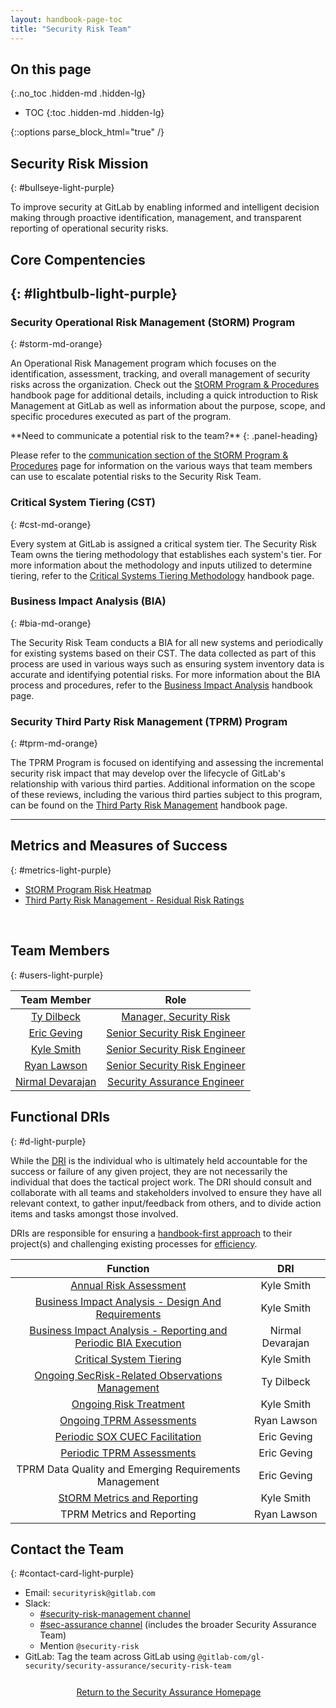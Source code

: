 ```yaml
---
layout: handbook-page-toc
title: "Security Risk Team"
---
```


## On this page
{:.no_toc .hidden-md .hidden-lg}

- TOC
{:toc .hidden-md .hidden-lg}

<!--HTML Parser Markup-->
{::options parse_block_html="true" /}

## <i class="fas fa-bullseye" style="color:rgb(110,73,203)" aria-hidden="true"></i> Security Risk Mission
{: #bullseye-light-purple}

To improve security at GitLab by enabling informed and intelligent decision making through proactive identification, management, and transparent reporting of operational security risks.

## <i class="far fa-lightbulb" style="color:rgb(110,73,203)" aria-hidden="true"></i> Core Compentencies
{: #lightbulb-light-purple}
----

### <i class="fas fa-shield-alt" style="color:rgb(253,109,38)" aria-hidden="true"></i> Security Operational Risk Management (StORM) Program
{: #storm-md-orange}

An Operational Risk Management program which focuses on the identification, assessment, tracking, and overall management of security risks across the organization. Check out the [StORM Program & Procedures](/handbook/security/security-assurance/security-risk/storm-program/index.html) handbook page for additional details, including a quick introduction to Risk Management at GitLab as well as information about the purpose, scope, and specific procedures executed as part of the program. 


<div class="panel panel-gitlab-orange">
**Need to communicate a potential risk to the team?**
{: .panel-heading}
<div class="panel-body">

Please refer to the [communication section of the StORM Program & Procedures](/handbook/security/security-assurance/security-risk/storm-program/index.html#communication-of-risks-to-the-security-risk-team) page for information on the various ways that team members can use to escalate potential risks to the Security Risk Team.

</div>
</div>


### <i class="fas fa-search" style="color:rgb(253,109,38)" aria-hidden="true"></i> Critical System Tiering (CST)
{: #cst-md-orange}

Every system at GitLab is assigned a critical system tier. The Security Risk Team owns the tiering methodology that establishes each system's tier. For more information about the methodology and inputs utilized to determine tiering, refer to the [Critical Systems Tiering Methodology](/handbook/security/security-assurance/security-risk/storm-program/critical-systems.html) handbook page.


### <i class="fas fa-exclamation-triangle" style="color:rgb(253,109,38)" aria-hidden="true"></i> Business Impact Analysis (BIA)
{: #bia-md-orange}

The Security Risk Team conducts a BIA for all new systems and periodically for existing systems based on their CST. The data collected as part of this process are used in various ways such as ensuring system inventory data is accurate and identifying potential risks. For more information about the BIA process and procedures, refer to the [Business Impact Analysis](/handbook/security/security-assurance/security-risk/storm-program/business-impact-analysis.html) handbook page.


### <i class="fas fa-hands-helping" style="color:rgb(253,109,38)" aria-hidden="true"></i> Security Third Party Risk Management (TPRM) Program
{: #tprm-md-orange}

The TPRM Program is focused on identifying and assessing the incremental security risk impact that may develop over the lifecycle of GitLab's relationship with various third parties. Additional information on the scope of these reviews, including the various third parties subject to this program, can be found on the [Third Party Risk Management](/handbook/security/security-assurance/security-risk/third-party-risk-management.html) handbook page.

----
## <i class="fas fa-tasks" style="color:rgb(110,73,203)" aria-hidden="true"></i> Metrics and Measures of Success
{: #metrics-light-purple}

- [StORM Program Risk Heatmap](/handbook/security/performance-indicators/#operational-security-risk-management-tier-2-risks)
- [Third Party Risk Management - Residual Risk Ratings](https://about.gitlab.com/handbook/security/performance-indicators/#third-party-risk-management)
<br>


## <i class="fas fa-users" style="color:rgb(110,73,203)" aria-hidden="true"></i> Team Members
{: #users-light-purple}

|Team Member|Role|
|:----------:|:----------:|
|[Ty Dilbeck](https://gitlab.com/tdilbeck)|[Manager, Security Risk](https://handbook.gitlab.com/job-families/security/security-risk/#manager-security-risk)|
|[Eric Geving](https://gitlab.com/ericgeving)|[Senior Security Risk Engineer](https://handbook.gitlab.com/job-families/security/security-risk/#senior-security-risk-engineer)|
|[Kyle Smith](https://gitlab.com/kylesmith2)|[Senior Security Risk Engineer](https://handbook.gitlab.com/job-families/security/security-risk/#senior-security-risk-engineer)|
|[Ryan Lawson](https://gitlab.com/rlawson1)|[Senior Security Risk Engineer](https://handbook.gitlab.com/job-families/security/security-risk/#senior-security-risk-engineer)|
|[Nirmal Devarajan](https://gitlab.com/ndevarajan)|[Security Assurance Engineer](https://handbook.gitlab.com/job-families/security/security-risk/#security-risk-engineer-intermediate)|

## <i class="fa-solid fa-d" style="color:rgb(110,73,203)" aria-hidden="true"></i>Functional DRIs
{: #d-light-purple}

While the [DRI](https://about.gitlab.com/handbook/people-group/directly-responsible-individuals/#characteristics-of-a-project-dri) is the individual who is ultimately held accountable for the success or failure of any given project, they are not necessarily the individual that does the tactical project work. The DRI should consult and collaborate with all teams and stakeholders involved to ensure they have all relevant context, to gather input/feedback from others, and to divide action items and tasks amongst those involved.

DRIs are responsible for ensuring a [handbook-first approach](https://about.gitlab.com/company/culture/all-remote/handbook-first-documentation/) to their project(s) and challenging existing processes for [efficiency](https://about.gitlab.com/handbook/values/#efficiency).

|Function	|DRI|
|:----------:|:----------:|
|[Annual Risk Assessment](https://about.gitlab.com/handbook/security/security-assurance/security-risk/storm-program/#storm-procedures)	|Kyle Smith|
|[Business Impact Analysis - Design And Requirements](https://about.gitlab.com/handbook/security/security-assurance/security-risk/storm-program/business-impact-analysis.html)	|Kyle Smith|
|[Business Impact Analysis - Reporting and Periodic BIA Execution](https://about.gitlab.com/handbook/security/security-assurance/security-risk/storm-program/business-impact-analysis.html)	|Nirmal Devarajan|
|[Critical System Tiering](https://about.gitlab.com/handbook/security/security-assurance/security-risk/storm-program/critical-systems.html#determining-critical-system-tiers)	|Kyle Smith|
|[Ongoing SecRisk-Related Observations Management](https://about.gitlab.com/handbook/security/security-assurance/observation-management-procedure.html#introduction-to-observation-management-at-gitlab)	|Ty Dilbeck|
|[Ongoing Risk Treatment](https://about.gitlab.com/handbook/security/security-assurance/security-risk/storm-program/#storm-procedures)	|Kyle Smith|
|[Ongoing TPRM Assessments](https://about.gitlab.com/handbook/security/security-assurance/security-risk/third-party-risk-management.html)	|Ryan Lawson|
|[Periodic SOX CUEC Facilitation](https://about.gitlab.com/handbook/security/security-assurance/security-risk/sox_cuec_mapping_procedure.html)	|Eric Geving|
|[Periodic TPRM Assessments](https://about.gitlab.com/handbook/security/security-assurance/security-risk/third-party-risk-management.html)	|Eric Geving|
|TPRM Data Quality and Emerging Requirements Management | Eric Geving |
|[StORM Metrics and Reporting](https://about.gitlab.com/handbook/security/security-assurance/security-risk/storm-program/#step-5-annual-storm-reports)	|Kyle Smith|
|TPRM Metrics and Reporting	|Ryan Lawson|

## <i class="fas fa-id-card" style="color:rgb(110,73,203)" aria-hidden="true"></i> Contact the Team
{: #contact-card-light-purple}

- <i class="fas fa-envelope fa-fw" style="color:rgb(219,59,33)" aria-hidden="true"></i> Email: `securityrisk@gitlab.com`
- <i class="fab fa-slack fa-fw" style="color:rgb(219,59,33)" aria-hidden="true"></i> Slack: 
   - [#security-risk-management channel](https://gitlab.slack.com/archives/C01EKDNRVFD)
   - [#sec-assurance channel](https://gitlab.slack.com/archives/C0129P7DW75) (includes the broader Security Assurance Team)
   - Mention `@security-risk`
- <i class="fab fa-gitlab fa-fw" style="color:rgb(219,59,33)" aria-hidden="true"></i> GitLab: Tag the team across GitLab using `@gitlab-com/gl-security/security-assurance/security-risk-team`

<div class="flex-row" markdown="0" style="height:40px">
    <a href="https://about.gitlab.com/handbook/security/security-assurance/#" class="btn btn-purple-inv" style="width:100%;height:100%;margin:1px;display:flex;justify-content:center;align-items:center;">Return to the Security Assurance Homepage</a>
</div> 
